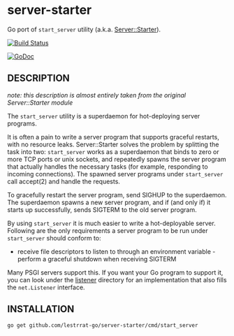 server-starter
=================

Go port of ```start_server``` utility (a.k.a. [Server::Starter](https://metacpan.org/pod/Server::Starter)).

[![Build Status](https://travis-ci.org/lestrrat-go/server-starter.png?branch=master)](https://travis-ci.org/lestrrat-go/server-starter)

[![GoDoc](https://godoc.org/github.com/lestrrat-go/server-starter?status.svg)](https://godoc.org/github.com/lestrrat-go/server-starter)

## DESCRIPTION

*note: this description is almost entirely taken from the original Server::Starter module*

The ```start_server``` utility is a superdaemon for hot-deploying server programs.

It is often a pain to write a server program that supports graceful restarts, with no resource leaks. Server::Starter solves the problem by splitting the task into two: ```start_server``` works as a superdaemon that binds to zero or more TCP ports or unix sockets, and repeatedly spawns the server program that actually handles the necessary tasks (for example, responding to incoming connections). The spawned server programs under ```start_server``` call accept(2) and handle the requests.

To gracefully restart the server program, send SIGHUP to the superdaemon. The superdaemon spawns a new server program, and if (and only if) it starts up successfully, sends SIGTERM to the old server program.

By using ```start_server``` it is much easier to write a hot-deployable server. Following are the only requirements a server program to be run under ```start_server``` should conform to:

- receive file descriptors to listen to through an environment variable - perform a graceful shutdown when receiving SIGTERM

Many PSGI servers support this. If you want your Go program to support it, you can look under the [listener](https://github.com/lestrrat-go/server-starter/tree/master/listener) directory for an implementation that also fills the ```net.Listener``` interface.

## INSTALLATION

```
go get github.com/lestrrat-go/server-starter/cmd/start_server
```
